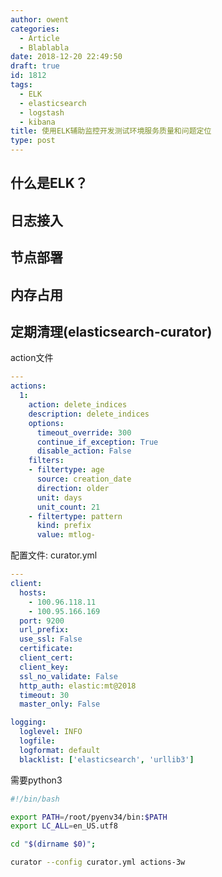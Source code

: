 ```yaml
---
author: owent
categories:
  - Article
  - Blablabla
date: 2018-12-20 22:49:50
draft: true
id: 1812
tags: 
  - ELK
  - elasticsearch
  - logstash
  - kibana
title: 使用ELK辅助监控开发测试环境服务质量和问题定位
type: post
---
```


什么是ELK？
------------

日志接入
------------

节点部署
------------

内存占用
------------

定期清理(elasticsearch-curator)
------------

action文件

```yaml
---
actions:
  1:
    action: delete_indices
    description: delete_indices
    options:
      timeout_override: 300
      continue_if_exception: True
      disable_action: False 
    filters:
    - filtertype: age
      source: creation_date
      direction: older
      unit: days
      unit_count: 21 
    - filtertype: pattern
      kind: prefix
      value: mtlog-

```

配置文件: curator.yml
```yaml
---
client:
  hosts:
    - 100.96.118.11
    - 100.95.166.169
  port: 9200
  url_prefix:
  use_ssl: False
  certificate:
  client_cert:
  client_key:
  ssl_no_validate: False
  http_auth: elastic:mt@2018
  timeout: 30
  master_only: False

logging:
  loglevel: INFO
  logfile:
  logformat: default
  blacklist: ['elasticsearch', 'urllib3']
```

需要python3

```bash
#!/bin/bash

export PATH=/root/pyenv34/bin:$PATH
export LC_ALL=en_US.utf8

cd "$(dirname $0)";

curator --config curator.yml actions-3w
```